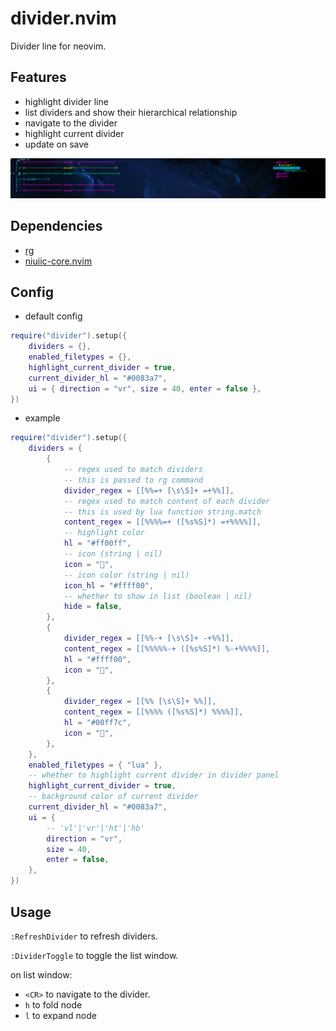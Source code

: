 # divider.nvim

Divider line for neovim.

## Features

- highlight divider line
- list dividers and show their hierarchical relationship
- navigate to the divider
- highlight current divider
- update on save

<img src="https://github.com/niuiic/assets/blob/main/divider.nvim/divider.png" />

## Dependencies

- [rg](https://github.com/BurntSushi/ripgrep)
- [niuiic-core.nvim](https://github.com/niuiic/niuiic-core.nvim)

## Config

- default config

```lua
require("divider").setup({
	dividers = {},
	enabled_filetypes = {},
	highlight_current_divider = true,
	current_divider_hl = "#0083a7",
	ui = { direction = "vr", size = 40, enter = false },
})
```

- example

```lua
require("divider").setup({
	dividers = {
		{
			-- regex used to match dividers
			-- this is passed to rg command
			divider_regex = [[%%=+ [\s\S]+ =+%%]],
			-- regex used to match content of each divider
			-- this is used by lua function string.match
			content_regex = [[%%%%=+ ([%s%S]*) =+%%%%]],
			-- highlight color
			hl = "#ff00ff",
			-- icon (string | nil)
			icon = "",
			-- icon color (string | nil)
			icon_hl = "#ffff00",
			-- whether to show in list (boolean | nil)
			hide = false,
		},
		{
			divider_regex = [[%%-+ [\s\S]+ -+%%]],
			content_regex = [[%%%%%-+ ([%s%S]*) %-+%%%%]],
			hl = "#ffff00",
			icon = "",
		},
		{
			divider_regex = [[%% [\s\S]+ %%]],
			content_regex = [[%%%% ([%s%S]*) %%%%]],
			hl = "#00ff7c",
			icon = "",
		},
	},
	enabled_filetypes = { "lua" },
	-- whether to highlight current divider in divider panel
	highlight_current_divider = true,
	-- background color of current divider
	current_divider_hl = "#0083a7",
	ui = {
		-- 'vl'|'vr'|'ht'|'hb'
		direction = "vr",
		size = 40,
		enter = false,
	},
})
```

## Usage

`:RefreshDivider` to refresh dividers.

`:DividerToggle` to toggle the list window.

on list window:

- `<CR>` to navigate to the divider.
- `h` to fold node
- `l` to expand node
